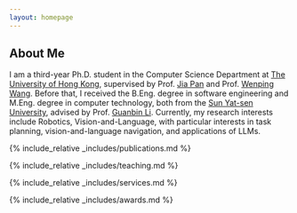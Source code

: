 ```yaml
---
layout: homepage
---
```


## About Me

I am a third-year Ph.D. student in the Computer Science Department at [The University of Hong Kong](https://hku.hk/), supervised by Prof. [Jia Pan](https://sites.google.com/site/panjia/) and Prof. [Wenping Wang](https://www.cs.hku.hk/people/academic-staff/wenping). Before that, I received the B.Eng. degree in software engineering and M.Eng. degree in computer technology, both from the [Sun Yat-sen University](https://www.sysu.edu.cn/), advised by Prof. [Guanbin Li](http://guanbinli.com/). Currently, my research interests include Robotics, Vision-and-Language, with particular interests in task planning, vision-and-language navigation, and  applications of LLMs.

<!-- ## Research Interests

- **Computer Vision:** image recognition, image generation, video captioning
- **Machine Learning:** meta-learning, incremental learning, transfer learning -->

<!-- ## News

- **[Feb. 2020]** Our paper about incremental learning is accepted to CVPR 2020.
- **[Feb. 2020]** We will host the ACM Multimedia Asia 2020 conference in Singapore!
- **[Sept. 2019]** Our paper about few-shot learning is accepted to NeurIPS 2019.
- **[Mar. 2019]** Our paper about few-shot learning is accepted to CVPR 2019. -->

{% include_relative _includes/publications.md %}

{% include_relative _includes/teaching.md %}

{% include_relative _includes/services.md %}

{% include_relative _includes/awards.md %}

